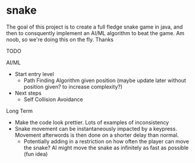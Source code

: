 # snake
 The goal of this project is to create a full fledge snake game in java, and then to consquently implement an AI/ML algorithm to beat the game. Am noob, so we're doing this on the fly. Thanks


TODO
 
 AI/ML
 - Start entry level
   - Path Finding Algorithm given position (maybe update later without position given? to increase complexity?)
 - Next steps
   - Self Collision Avoidance
 
 Long Term
 - Make the code look prettier. Lots of examples of inconsistency
 - Snake movement can be instantaneously impacted by a keypress. Movement afterwords is then done on a shorter delay than normal.
   - Potentially adding in a restriction on how often the player can move the snake? AI might move the snake as infinitely as fast as possible (fun idea)
